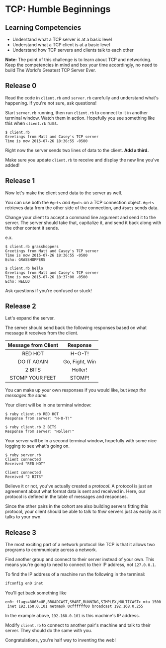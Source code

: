 # TCP: Humble Beginnings

## Learning Competencies

 * Understand what a TCP server is at a basic level
 * Understand what a TCP client is at a basic level
 * Understand how TCP servers and clients talk to each other

**Note:** The point of this challenge is to learn about TCP and networking. Keep the competencies in mind and box your time accordingly, no need to build The World's Greatest TCP Server Ever.

## Release 0

Read the code in `client.rb` and `server.rb` carefully and understand what's happening. If you're not sure, ask questions!

Start `server.rb` running, then run `client.rb` to connect to it in another terminal window. Watch them in action. Hopefully you see something like this when `client.rb` runs.

```
$ client.rb
Greetings from Matt and Casey's TCP server
Time is now 2015-07-26 18:36:55 -0500
```

Right now the server sends two lines of data to the client. **Add a third.**

Make sure you update `client.rb` to receive and display the new line you've added!

## Release 1

Now let's make the client send data to the server as well.

You can use both the `#gets` _and_ `#puts` on a TCP connection object. `#gets` retrieves data from the other side of the connection, and `#puts` sends data.

Change your client to accept a command line argument and send it to the server. The server should take that, capitalize it, and send it back along with the other content it sends.

e.x.
```
$ client.rb grasshoppers
Greetings from Matt and Casey's TCP server
Time is now 2015-07-26 18:36:55 -0500
Echo: GRASSHOPPERS

$ client.rb hello
Greetings from Matt and Casey's TCP server
Time is now 2015-07-26 18:37:00 -0500
Echo: HELLO
```

Ask questions if you're confused or stuck!

## Release 2

Let's expand the server.

The server should send back the following responses based on what message it receives from the client.

| Message from Client | Response       |
| :-----------------: | :------------: |
| RED HOT             | H-O-T!         |
| DO IT AGAIN         | Go, Fight, Win |
| 2 BITS              | Holler!        |
| STOMP YOUR FEET     | STOMP!         |

You can make up your own responses if you would like, but _keep the messages the same._

Your client will be in one terminal window:

```
$ ruby client.rb RED HOT
Response from server: "H-O-T!"

$ ruby client.rb 2 BITS
Response from server: "Holler!"
```

Your server will be in a second terminal window, hopefully with some nice logging to see what's going on.

```
$ ruby server.rb
Client connected
Received "RED HOT"

Client connected
Received "2 BITS"
```

Believe it or not, you've actually created a _protocol_. A protocol is just an agreement about what format data is sent and received in. Here, our protocol is defined in the table of messages and responses.

Since the other pairs in the cohort are also building servers fitting this protocol, your client should be able to talk to _their_ servers just as easily as it talks to your own.

## Release 3

The most exciting part of a network protocol like TCP is that it allows two programs to communicate across a network.

Find another group and connect to their server instead of your own. This means you're going to need to connect to their IP address, not `127.0.0.1`.

To find the IP address of a machine run the following in the terminal:

```bash
ifconfig en0 inet
```

You'll get back something like

```
en0: flags=8863<UP,BROADCAST,SMART,RUNNING,SIMPLEX,MULTICAST> mtu 1500
 inet 192.168.0.101 netmask 0xffffff00 broadcast 192.168.0.255
```

In the example above, `192.168.0.101` is this machine's IP address.

Modify `client.rb` to connect to another pair's machine and talk to their server. They should do the same with you.

Congratulations, you're half way to inventing the web!
